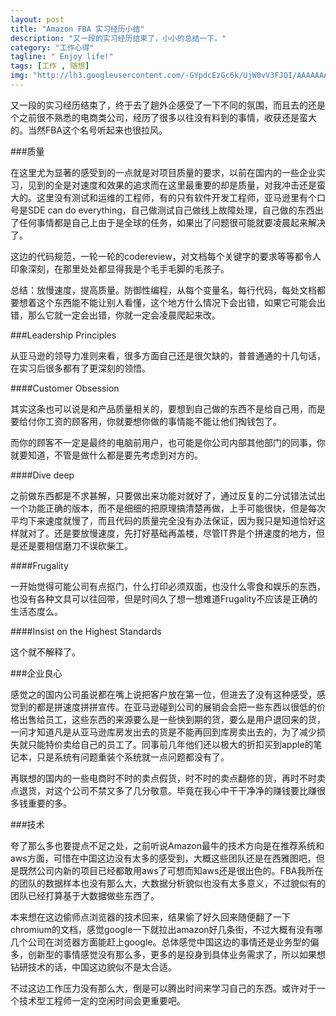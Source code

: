 ```yaml
---
layout: post
title: "Amazon FBA 实习经历小结"
description: "又一段的实习经历结束了，小小的总结一下。"
category: "工作心得"
tagline: " Enjoy life!"
tags: [工作 , 随想]
img: "http://lh3.googleusercontent.com/-GYpdcEzGc6k/UjW0vV3FJQI/AAAAAAAAAcE/lSBuVVkdz7I/s160-no/amazon.jpg"
---
```


又一段的实习经历结束了，终于去了趟外企感受了一下不同的氛围，而且去的还是个之前很不熟悉的电商类公司，经历了很多以往没有料到的事情，收获还是蛮大的。当然FBA这个名号听起来也很拉风。

###质量

在这里尤为显著的感受到的一点就是对项目质量的要求，以前在国内的一些企业实习，见到的全是对速度和效果的追求而在这里最重要的却是质量，对我冲击还是蛮大的。这里没有测试和运维的工程师，有的只有软件开发工程师，亚马逊里有个口号是SDE can do everything，自己做测试自己做线上故障处理，自己做的东西出了任何事情都是自己上由于是全球的任务，如果出了问题很可能就要凌晨起来解决了。

这边的代码规范，一轮一轮的codereview，对文档每个关键字的要求等等都令人印象深刻，在那里处处都显得我是个毛手毛脚的毛孩子。

总结：放慢速度，提高质量。防御性编程，从每个变量名，每行代码，每处文档都要想着这个东西能不能让别人看懂，这个地方什么情况下会出错，如果它可能会出错，那么它就一定会出错，你就一定会凌晨爬起来改。

###Leadership Principles

从亚马逊的领导力准则来看，很多方面自己还是很欠缺的，普普通通的十几句话，在实习后很多都有了更深刻的领悟。

####Customer Obsession

其实这条也可以说是和产品质量相关的，要想到自己做的东西不是给自己用，而是要给付你工资的顾客用，你就要想你做的事情能不能让他们掏钱包了。

而你的顾客不一定是最终的电脑前用户，也可能是你公司内部其他部门的同事，你就要知道，不管是做什么都是要先考虑到对方的。

####Dive deep

之前做东西都是不求甚解，只要做出来功能对就好了，通过反复的二分试错法试出一个功能正确的版本，而不是细细的把原理搞清楚再做，上手可能很快，但是每次平均下来速度就慢了，而且代码的质量完全没有办法保证，因为我只是知道恰好这样就对了。还是要放慢速度，先打好基础再盖楼，尽管IT界是个拼速度的地方，但是还是要相信磨刀不误砍柴工。

####Frugality

一开始觉得可能公司有点抠门，什么打印必须双面，也没什么零食和娱乐的东西，也没有各种文具可以往回带，但是时间久了想一想难道Frugality不应该是正确的生活态度么。

####Insist on the Highest Standards

这个就不解释了。

###企业良心

感觉之的国内公司虽说都在嘴上说把客户放在第一位，但进去了没有这种感受，感觉到的都是拼速度拼拼宣传。在亚马逊碰到公司的展销会会把一些东西以很低的价格出售给员工，这些东西的来源要么是一些快到期的货，要么是用户退回来的货，一问才知道凡是从亚马逊库房发出去的货是不能再回到库房卖出去的，为了减少损失就只能特价卖给自己的员工了。同事前几年他们还以极大的折扣买到apple的笔记本，只是系统有问题重装个系统就一点问题都没有了。

再联想的国内的一些电商时不时的卖点假货，时不时的卖点翻修的货，再时不时卖点退货，对这个公司不禁又多了几分敬意。毕竟在我心中干干净净的赚钱要比赚很多钱重要的多。

###技术

夸了那么多也要提点不足之处，之前听说Amazon最牛的技术方向是在推荐系统和aws方面，可惜在中国这边没有太多的感受到，大概这些团队还是在西雅图吧，但是既然公司内新的项目已经都敢用aws了可想而知aws还是很出色的。FBA我所在的团队的数据样本也没有那么大，大数据分析貌似也没有太多意义，不过貌似有的团队已经打算基于大数据做些东西了。

本来想在这边偷师点浏览器的技术回来，结果偷了好久回来随便翻了一下chromium的文档，感觉google一下就拉出amazon好几条街，不过大概有没有哪几个公司在浏览器方面能赶上google。总体感觉中国这边的事情还是业务型的偏多，创新型的事情感觉没有那么多，更多的是投身到具体业务需求了，所以如果想钻研技术的话，中国这边貌似不是太合适。

不过这边工作压力没有那么大，倒是可以腾出时间来学习自己的东西。或许对于一个技术型工程师一定的空闲时间会更重要吧。
